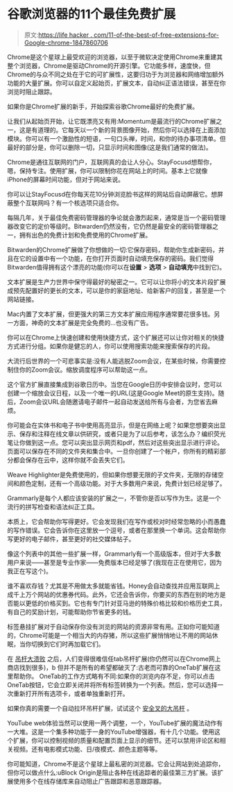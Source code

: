 # 谷歌浏览器的11个最佳免费扩展

> 原文:[https://life hacker . com/11-of-the-best-of-free-extensions-for-Google-chrome-1847860706](https://lifehacker.com/11-of-the-best-free-extensions-for-google-chrome-1847860706)

Chrome是这个星球上最受欢迎的浏览器，以至于微软决定使用Chrome来重建其整个浏览器，Chrome是驱动Chrome的开源引擎。它功能多样，速度快，但Chrome的与众不同之处在于它的可扩展性，这要归功于为浏览器和网络增加额外功能的大量扩展。你可以自定义起始页，扩展文本，自动纠正语法错误，甚至在你浏览时阻止跟踪。

如果你是Chrome扩展的新手，开始探索谷歌Chrome最好的免费扩展。

让我们从起始页开始，让它既漂亮又有用:Momentum是最流行的Chrome扩展之一，这是有道理的。它每天以一个新的背景图像开始，然后你可以选择在上面添加模块。你可以有一个激励性的短语，一句口头禅，时间，和你的待办事项清单。但最好的部分是，你可以删除一切，只显示时间和图像(这是我们通常的做法)。

Chrome是通往互联网的门户，互联网真的会让人分心。StayFocusd想帮你，嗯，保持专注。使用扩展，你可以限制你花在网站上的时间。基本上它就像iPhone的屏幕时间功能，但对于网站来说。

你可以让StayFocusd在你每天花10分钟浏览脸书这样的网站后自动屏蔽它。想屏蔽整个互联网吗？有一个核选项只适合你。

每隔几年，关于最佳免费密码管理器的争论就会激烈起来，通常是当一个密码管理器改变它的定价等级时。Bitwarden仍然没有，它仍然是最安全的密码管理器之一，拥有出色的免费计划和免费使用的Chrome扩展。

Bitwarden的Chrome扩展做了你想做的一切:它保存密码，帮助你生成新密码，并且在它的设置中有一个功能，在你打开页面时自动填充保存的密码。我们觉得Bitwarden值得拥有这个漂亮的功能(你可以在**设置** > **选项** > **自动填充**中找到它)。

文本扩展是生产力世界中保守得最好的秘密之一。它可以让你将小的文本片段扩展成预先配置好的更长的文本，可以是你的家庭地址、给新客户的回复，甚至是一个网站链接。

Mac内置了文本扩展，但更强大的第三方文本扩展应用程序通常要花很多钱。另一方面，神奇的文本扩展是完全免费的...也没有广告。

你可以在Chrome上快速创建和使用快捷方式，这个扩展还可以让你对相关的快捷方式进行分组。如果你是健忘的人，你可以使用搜索功能来搜索保存的片段。

大流行后世界的一个可悲事实是:没有人能逃脱Zoom会议，在某些时候，你需要控制住你的Zoom会议。缩放调度程序可以帮助这一点。

这个官方扩展直接集成到谷歌日历中。当您在Google日历中安排会议时，您可以创建一个缩放会议日程，以及一个唯一的URL(这是Google Meet的原生支持)。随后，Zoom会议URL会随邀请电子邮件一起自动发送给所有与会者，为您省去麻烦。

你可能会在实体书和电子书中使用高亮显示，但是在网络上呢？如果您想要突出显示、保存和注释在线文章以供研究，或者只是为了以后参考，该怎么办？编织荧光笔让你做到这一点。您可以突出显示网页和pdf，然后对这些突出显示进行评论。页面可以保存在不同的文件夹和集合中。一旦你创建了一个帐户，你所有的精彩部分都会保存在云中，这样你就不会丢失它们。

Weave Highlighter是免费使用的，但如果你想要无限的子文件夹，无限的存储空间和颜色定制，还有一个高级功能。对于大多数用户来说，免费计划已经足够了。

Grammarly是每个人都应该安装的扩展之一，不管你是否以写作为生。这是一个流行的拼写检查和语法纠正工具。

本质上，它会帮助你写得更好。它会发现我们在写作或校对时经常忽略的小而愚蠢的写作错误。它会告诉你在这里放一个逗号，或者在那里换一个单词。这会帮助你写更好的电子邮件，甚至更好的社交媒体帖子。

像这个列表中的其他一些扩展一样，Grammarly有一个高级版本，但对于大多数用户来说——甚至是专业作家——免费版本已经足够了(我现在正在使用它，因为我正在写这个)。

谁不喜欢存钱？尤其是不用做太多就能省钱。Honey会自动查找并应用互联网上成千上万个网站的优惠券代码。此外，它还会告诉你，你要买的东西在别的地方是否能以更低的价格买到。它也有专门针对亚马逊的特殊价格比较和价格历史工具，有自己的奖励计划，可能帮助你节省更多的钱。

标签悬挂扩展对于自动保存你没有浏览的网站的资源非常有用。正如你可能知道的，Chrome可能是一个相当大的内存猪，所以这些扩展悄悄地让不用的网站休眠，当你切换到它们时再加载它们。

在 [吊杆大溃败](https://lifehacker.com/ditch-the-great-suspender-before-it-becomes-a-security-1845989664) 之后，人们变得很难信任tab吊杆扩展(你仍然可以在Chrome网上商店找到很多)，b 但并不是所有的希望都破灭了:古老而可靠的OneTab扩展在这里帮助你。 OneTab的工作方式略有不同:如果你的浏览内存不足，你可以点击OneTab按钮，它会立即关闭并将所有标签转换为一个列表。然后，您可以选择一次重新打开所有选项卡，或者单独重新打开。

如果你真的需要一个自动拉环吊杆扩展，试试这个 [安全叉的大吊杆](https://github.com/aciidic/thegreatsuspender-notrack) 。

YouTube web体验当然可以使用一两个调整，一个，YouTube扩展的魔法动作有一大堆。这是一个集多种功能于一身的YouTube增强器，有十几个功能。使用这个扩展，你可以控制视频的质量和配置页面上显示的细节。还可以禁用评论区和相关视频。还有电影模式功能、日/夜模式、颜色主题等等。

你可能知道，Chrome不是这个星球上最私密的浏览器。它会让网站到处追踪你，但你可以做点什么:uBlock Origin是阻止各种在线追踪者的最佳第三方扩展。该扩展使用多个在线存储库来自动阻止广告跟踪和恶意跟踪器。